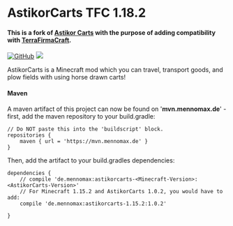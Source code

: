 # AstikorCarts TFC 1.18.2

#### This is a fork of [Astikor Carts](https://github.com/issork/astikor-carts/tree/1.18.2) with the purpose of adding compatibility with [TerraFirmaCraft](https://github.com/TerraFirmaCraft/TerraFirmaCraft).

[![GitHub](https://img.shields.io/github/license/MennoMax/astikor-carts.svg)](https://github.com/MennoMax/astikor-carts/blob/master/LICENSE.md)
[![](http://cf.way2muchnoise.eu/full_astikorcarts_downloads.svg)](https://minecraft.curseforge.com/projects/astikorcarts)

AstikorCarts is a Minecraft mod which you can travel, transport goods, and plow fields with using horse drawn carts!

#### Maven

A maven artifact of this project can now be found on '**mvn.mennomax.de**' - first, add the maven repository to your build.gradle:

```
// Do NOT paste this into the 'buildscript' block.
repositories {
    maven { url = 'https://mvn.mennomax.de' }
}
```
Then, add the artifact to your build.gradles dependencies:

```
dependencies {
    // compile 'de.mennomax:astikorcarts-<Minecraft-Version>:<AstikorCarts-Version>'
    // For Minecraft 1.15.2 and AstikorCarts 1.0.2, you would have to add:
    compile 'de.mennomax:astikorcarts-1.15.2:1.0.2'
    
}
```

